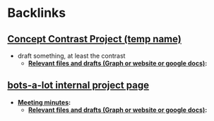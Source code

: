 
# Backlinks
## [Concept Contrast Project (temp name)](<Concept Contrast Project (temp name).md>)
- draft something, at least the contrast
    - **[Relevant files and drafts (Graph or website or google docs)](<Relevant files and drafts (Graph or website or google docs).md>):**

## [bots-a-lot internal project page](<bots-a-lot internal project page.md>)
- **[Meeting minutes](<Meeting minutes.md>):**
    - **[Relevant files and drafts (Graph or website or google docs)](<Relevant files and drafts (Graph or website or google docs).md>):**

